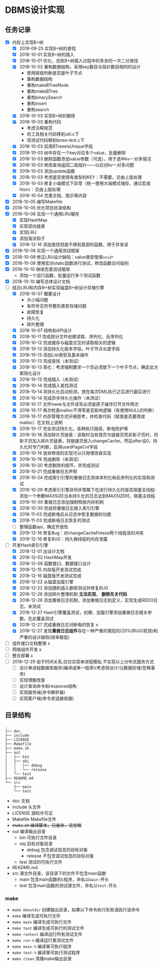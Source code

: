 # DBMS设计实现

## 任务记录

* [x] 内存上实现B+树
  * [x] 2018-09-25 实现B+树的查找
  * [x] 2018-10-01 实现B+树的插入
  * [x] 2018-10-01 优化，去除B+树插入过程中的多余的一次二分查找
  * [x] 2018-10-02 重构数据结构，采用key数目与指针数目相同的设计
    * 使用层级判断是否是叶子节点
    * 重构数据结构
    * 重构makeBTreeNode
    * 重构makeBTree
    * 重构binarySearch
    * 重构insert
    * 重构search
  * [x] 2018-10-03 实现B+树的删除
  * [x] 2018-10-03 重构代码
    * 考虑注释规范
    * 将工具相关代码移到util.c下
    * 将测试代码移到btree-test.c下
  * [x] 2018-10-03 启用BTreeeisUnique字段
  * [x] 2018-10-03 树中存在一个key对应多个value，批量删除
  * [x] 2018-10-03 删除函数添加value参数（可选），用于选中kv一对多情况
  * [x] 2018-10-03 修改查询返回二级指针——以应对kv一对多问题
  * [x] 2018-10-03 添加update函数
  * [x] 2018-10-03 考虑是否使用有类型的KEY：不需要，交由上层处理
  * [x] 2018-10-03 修复小端模式下异常（统一使用大端模式储存、通过宏或hton）：交由上层处理
  * [x] 2018-10-04 完善文档、图示等内容
* [x] 2018-10-05 编写Makefile
* [x] 2018-10-05 优化项目目录结构
* [x] 2018-10-06 实现一个通用LRU缓存
  * [x] 实现HashMap
  * [x] 实现双向链表
  * [x] 实现LRU
  * [x] 添加淘汰钩子
  * [x] 2018-12-16 添加查找但是不移到首部的函数，用于并发读
* [x] 2018-10-06 实现一个通用测试框架
* [x] 2018-10-08 修正LRU设计缺陷：value类型使用`void*`
* [x] 2018-10-08 使用宏对static函数进行测试，修改函数访问级别
* [x] 2018-10-10 继续完善测试框架
  * 添加一个运行函数，批量运行多个测试函数
* [x] 2018-10-10 编写总体设计文档
* [ ] 结合LRU和内存B+树实现磁盘B+树设计存储引擎
  * [x] 2018-10-07 概要设计
    * 大小端问题
    * 有符号无符号整形类型存储问题
    * 故障恢复
    * 持久化
    * 碎片整理
  * [x] 2018-10-07 结构和API设计
  * [x] 2018-10-11 完成部分文件创建读取、序列化、反序列化
  * [x] 2018-10-12 完成缓存与磁盘交互的读取相关的逻辑
  * [x] 2018-10-13 添加持久化版本字段，叶子节点长度字段
  * [x] 2018-10-13 添加List类型及基本操作
  * [x] 2018-10-13 完成查找（未测试）
  * [x] 2018-10-13 简化：考虑强制要求一个页必须放下一个叶子节点，确定此方案简化设计
  * [x] 2018-10-13 完成插入（未测试）
  * [x] 2018-10-14 完成插入查找测试
  * [x] 2018-10-14 将持久化启动检测，放在每次DML执行之后进行最后进行
  * [x] 2018-10-14 完成异步持久化操作（未测试）
  * [x] 2018-10-17 文件lseek与文件读写必须是原子操作打开文件两次
  * [x] 2018-10-17 再次检查malloc不清零是否影响逻辑（有使用NULL的判断）
  * [x] 2018-10-17 内存管理方式仔细思考，并检查代码（赋值是否要改成malloc）在文档上说明
  * [x] 2018-10-17 完全测试持久化，各种执行路径，断电防护等
  * [x] 2018-10-18 添加碎片页链表：读取时当有效页为链接页而非影子页时，将影子页加入碎片页链表，将链接页放入changeCache，然后after设0，持久化时专门判断，启用usedPageCnt字段
  * [x] 2018-10-19 放弃修改的实现可以只用增改查实现
  * [x] 2018-10-19 完成删除（未测试）
  * [x] 2018-10-20 考虑删除的细节，并完成测试
  * [x] 2018-10-21 完成重做日志声明
  * [x] 2018-10-24 完成索引引擎的重做日志具体序列化和反序列化的实现和测试
  * [x] 2018-10-29 考虑索引引擎非同步策略下在进行持久化时是否阻塞主线程-添加一个参数MAXSIZE当未持久化的日志达到MAXSIZE时，阻塞主线程
  * [x] 2018-10-30 重做日志添加强制释放内存机制
  * [x] 2018-10-30 完成将重做日志接入索引引擎
  * [x] 2018-11-03 完成断电后从日志中恢复数据的功能
  * [x] 2018-11-03 完成断电日志恢复的测试
  * [ ] 整理函数api，确定开放性
  * [x] 2019-12-16 修复Bug：对changeCacheFreeze两个线程读的冲突
  * [x] 2019-12-16 修复BUG：持久换线程的内存泄露
* [ ] 开发Hash索引引擎
  * [x] 2018-12-01 出设计文档
  * [x] 2018-12-02 HashMap开发 
  * [x] 2018-12-08 函数接口、数据接口设计
  * [x] 2018-12-15 内存版开发测试完成
  * [x] 2018-12-16 磁盘版开发测试完成
  * [x] 2018-12-22 从磁盘加载引擎
  * [x] 2018-12-22 添加随机插入删除测试并修复BUG
  * [x] 2018-12-26 添加碎片整理机制 **无法实现**， **删除先关代码**
  * [x] 2018-12-26 添加重做日志机制，添加重做日志到定义，实现生成REDO日志，未测试
  * [x] 2018-12-27 Hash引擎覆盖测试，创建、加载引擎添加重做日志相关参数，在此覆盖测试
  * [x] 2018-12-27 完成重做日志对断电的恢复 x
  * [x] 2018-12-27 发现**重做日志组件**存在一种严重的偶现的(20%)BUG(死锁)和严重的设计缺陷(效率极低)
* [ ] 组件接口文档整理 x
* [ ] 网络组件开发 x
* [ ] 整合部署 x
* [ ] 2018-12-29 由于时间关系,仅仅实现单进程模拟,不实现以上分布式服务方式
  * [ ] 设计单进程数据库服务(编译成单一程序)(考虑锁设计/元数据存储/忽略事务)
  * [ ] 实现增删改查
  * [ ] 设计查询命令和response结构
  * [ ] 实现服务端(命令解析器)
  * [ ] 实现客户端(命令发送接收器)

## 目录结构

```tree
.
├── doc
├── include
├── LICENSE
├── Makefile
├── make.sh
├── out
│   ├── bin
│   ├── obj
│   │   ├── debug
│   │   └── release
│   └── test
├── README.md
└── src
    ├── main
    └── test
```

* doc 文档
* include 头文件
* LICENSE 源码许可证
* Makefile Makefile文件
* ~~make.sh 编译脚本，已废弃，请忽略~~
* out 编译输出目录
  * bin 可执行文件目录
  * obj 目标对象目录
    * debug 包含调试信息的目标对象
    * release 不包含调试信息的目标对象
  * test 测试的可执行文件
* README.md
* src 源文件目录，该目录下的文件不包含main函数
  * main 包含main函数的c程序，命名以`main-`开头
  * test 包含main函数的测试源文件，命名以`test-`开头

### make

* `make mkoutdir` 创建输出目录，如果以下命令执行失败请执行该命令
* `make` 编译生成可执行文件
* `make main` 编译生成可执行文件
* `make test` 编译生成可执行的测试文件
* `make runtest` 编译运行所有测试文件
* `make run-%` 编译运行某测试文件
* `make main-%` 编译某可执行程序
* `make test-%` 编译某可执行测试程序
* `make clean` 清理make输出目录
~~~~
